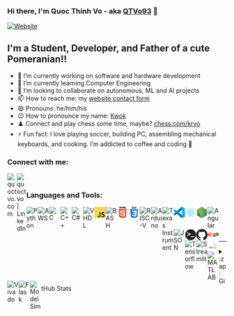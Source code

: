 ### Hi there, I'm Quoc Thinh Vo - aka [QTVo93](https://quoctvo.com) 👋

[![Website](https://img.shields.io/website?label=QuocTVo.com&style=for-the-badge&url=https%3A%2F%2Fquoctvo.com)](https://quoctvo.com)

## I'm a Student, Developer, and Father of a cute Pomeranian!!

- 🔭 I’m currently working on software and hardware development
- 🌱 I’m currently learning Computer Engineering
- 👯 I’m looking to collaborate on autonomous, ML and AI projects
- 📫 How to reach me: my [website contact form](https://quoctvo.com)
- 😄 Pronouns: he/him/his
- 😉 How to pronounce my name: [Kwok](https://www.howtopronounce.com/quoc/5104800)
- ♟️   Connect and play chess some time, maybe? [chess.com/krvo](https://www.chess.com/stats/live/blitz/karimvo)
- ⚡ Fun fact: I love playing soccer, building PC, assembling mechanical keyboards, and cooking. I’m addicted to coffee and coding 🥰

### Connect with me:

[<img align="left" alt="quoctvo.com" width="22px" src="https://user-images.githubusercontent.com/72519491/135137364-e0aff4fe-e622-4a0f-b0c2-98f4f7446009.png" />][website]
[<img align="left" alt="quoctvo | LinkedIn" width="22px" src="https://user-images.githubusercontent.com/72519491/135136842-2dc4f2a3-f91d-4e20-9578-c1457fa65007.png" />][linkedin]

<br />

### Languages and Tools:

<img align="left" alt="Python" width="26px" src="https://user-images.githubusercontent.com/72519491/135126715-2762c4f9-1800-457a-a7f8-97cbe7f420eb.png" />
<img align="left" alt="AWS" width="26px" src="https://user-images.githubusercontent.com/72519491/135134027-9b716515-71df-428b-9612-b0c24e60bac3.png" />
<img align="left" alt="C" width="26px" src="https://user-images.githubusercontent.com/72519491/135127000-8b4c5cfa-2656-49f7-9d24-1637d0d807f2.png" />
<img align="left" alt="C++" width="26px" src="https://user-images.githubusercontent.com/72519491/135130011-bf05b328-4d7c-4bc8-b6e9-f7ee9d7bd4a6.png" />
<img align="left" alt="C#" width="26px" src="https://user-images.githubusercontent.com/72519491/135131569-3074f508-04a6-4a0b-a830-bcf46a7275b9.png" />
<img align="left" alt="VHDL" width="26px" src="https://user-images.githubusercontent.com/72519491/135129826-26f207ea-5439-4cd7-8684-b78c55a4af92.png" />
<img align="left" alt="JavaScript" width="26px" src="https://raw.githubusercontent.com/github/explore/80688e429a7d4ef2fca1e82350fe8e3517d3494d/topics/javascript/javascript.png" />
<img align="left" alt="BASH" width="26px" src="https://user-images.githubusercontent.com/72519491/135131775-3b2d0483-071e-4450-8acd-a57bd1ad194e.png" />
<img align="left" alt="HTML5" width="26px" src="https://raw.githubusercontent.com/github/explore/80688e429a7d4ef2fca1e82350fe8e3517d3494d/topics/html/html.png" />
<img align="left" alt="CSS3" width="26px" src="https://raw.githubusercontent.com/github/explore/80688e429a7d4ef2fca1e82350fe8e3517d3494d/topics/css/css.png" />
<img align="left" alt="RISC-V" width="26px" src="https://user-images.githubusercontent.com/72519491/135130420-4d88bc2c-43f9-45d6-9790-aa925067ff74.png" />
<img align="left" alt="Arduino" width="26px" src="https://user-images.githubusercontent.com/72519491/135131839-38f7e848-5636-4d8b-b13d-74c88f45361b.png" />
<img align="left" alt="Texas Instrument" width="26px" src="https://user-images.githubusercontent.com/72519491/135132177-cc5c68b6-faf4-4917-9534-efb52ade1f6f.png" />
<img align="left" alt="Visual Studio Code" width="26px" src="https://raw.githubusercontent.com/github/explore/80688e429a7d4ef2fca1e82350fe8e3517d3494d/topics/visual-studio-code/visual-studio-code.png" />
<img align="left" alt="React" width="26px" src="https://raw.githubusercontent.com/github/explore/80688e429a7d4ef2fca1e82350fe8e3517d3494d/topics/react/react.png" />
<img align="left" alt="Node.js" width="26px" src="https://raw.githubusercontent.com/github/explore/80688e429a7d4ef2fca1e82350fe8e3517d3494d/topics/nodejs/nodejs.png" />
<img align="left" alt="Angular" width="26px" src="https://user-images.githubusercontent.com/72519491/135130806-bcf94b85-d1b3-4046-987e-38630813fb15.png" />


<br /><br />

<img align="left" alt="JSON" width="26px" src="https://user-images.githubusercontent.com/72519491/135134995-a73a723d-fb36-409f-a160-cdad79649b0d.png" />
<img align="left" alt="Terminal" width="26px" src="https://raw.githubusercontent.com/github/explore/80688e429a7d4ef2fca1e82350fe8e3517d3494d/topics/terminal/terminal.png" />
<img align="left" alt="GitHub" width="26px" src="https://raw.githubusercontent.com/github/explore/78df643247d429f6cc873026c0622819ad797942/topics/github/github.png" />
<img align="left" alt="Git" width="26px" src="https://raw.githubusercontent.com/github/explore/80688e429a7d4ef2fca1e82350fe8e3517d3494d/topics/git/git.png" />
<img align="left" alt="Tensorflow" width="26px" src="https://user-images.githubusercontent.com/72519491/135135992-5c21e9d3-aad4-4009-acc3-c31203721ceb.png" />
<img align="left" alt="Streamlit" width="26px" src="https://user-images.githubusercontent.com/72519491/135136044-a9be41ac-eaba-4026-ab02-eab78219253d.png" />
<img align="left" alt="MySQL" width="26px" src="https://raw.githubusercontent.com/github/explore/80688e429a7d4ef2fca1e82350fe8e3517d3494d/topics/mysql/mysql.png" />
<img align="left" alt="MATLAB" width="26px" src="https://user-images.githubusercontent.com/72519491/135136111-9f572c48-ece6-44d5-abe3-c6666e99a76d.png" />
<img align="left" alt="Vivado" width="26px" src="https://user-images.githubusercontent.com/72519491/135136387-b02e6081-44fe-4e14-b9e7-3d76cbaf097e.png" />
<img align="left" alt="Flask" width="26px" src="https://user-images.githubusercontent.com/72519491/135131046-00185448-55e5-4132-85cc-7b53ec2bf50f.png" />
<img align="left" alt="ModelSim" width="26px" src="https://user-images.githubusercontent.com/72519491/135132336-5cbba288-4db3-4b0d-82bb-828b7d779236.png" />

<br />

---


<details>
  <summary>:zap: GitHub Stats</summary>

  <img align="left" alt="qtvo93's GitHub Stats" src="https://github-readme-stats.vercel.app/api?username=qtvo93&show_icons=true&hide_border=true" />

</details>


[website]: https://quoctvo.com
[linkedin]: https://www.linkedin.com/in/qtvo93/


